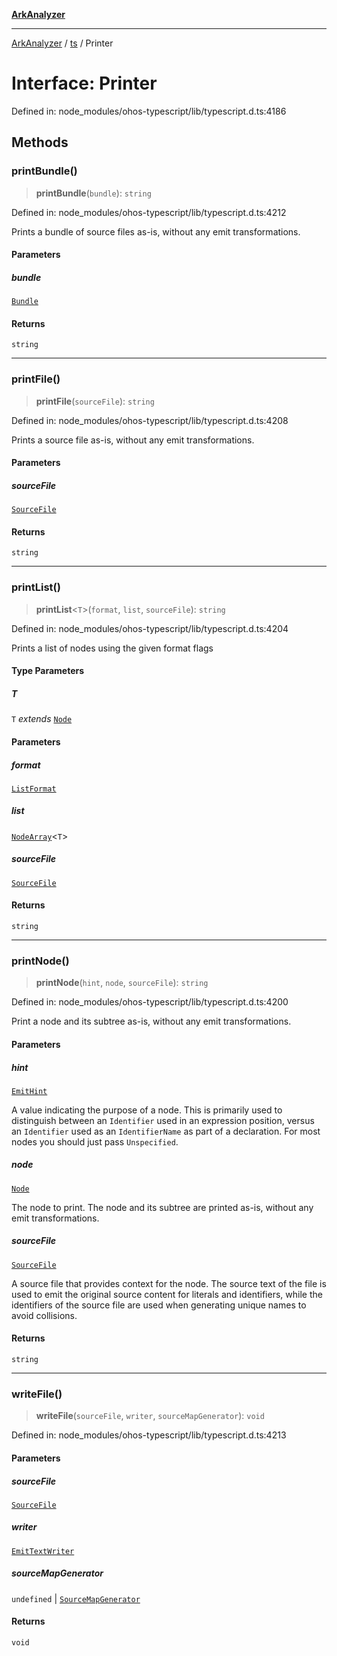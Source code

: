 [**ArkAnalyzer**](../../../../README.md)

***

[ArkAnalyzer](../../../../globals.md) / [ts](../README.md) / Printer

# Interface: Printer

Defined in: node\_modules/ohos-typescript/lib/typescript.d.ts:4186

## Methods

### printBundle()

> **printBundle**(`bundle`): `string`

Defined in: node\_modules/ohos-typescript/lib/typescript.d.ts:4212

Prints a bundle of source files as-is, without any emit transformations.

#### Parameters

##### bundle

[`Bundle`](Bundle.md)

#### Returns

`string`

***

### printFile()

> **printFile**(`sourceFile`): `string`

Defined in: node\_modules/ohos-typescript/lib/typescript.d.ts:4208

Prints a source file as-is, without any emit transformations.

#### Parameters

##### sourceFile

[`SourceFile`](SourceFile.md)

#### Returns

`string`

***

### printList()

> **printList**\<`T`\>(`format`, `list`, `sourceFile`): `string`

Defined in: node\_modules/ohos-typescript/lib/typescript.d.ts:4204

Prints a list of nodes using the given format flags

#### Type Parameters

##### T

`T` *extends* [`Node`](Node.md)

#### Parameters

##### format

[`ListFormat`](../enumerations/ListFormat.md)

##### list

[`NodeArray`](NodeArray.md)\<`T`\>

##### sourceFile

[`SourceFile`](SourceFile.md)

#### Returns

`string`

***

### printNode()

> **printNode**(`hint`, `node`, `sourceFile`): `string`

Defined in: node\_modules/ohos-typescript/lib/typescript.d.ts:4200

Print a node and its subtree as-is, without any emit transformations.

#### Parameters

##### hint

[`EmitHint`](../enumerations/EmitHint.md)

A value indicating the purpose of a node. This is primarily used to
distinguish between an `Identifier` used in an expression position, versus an
`Identifier` used as an `IdentifierName` as part of a declaration. For most nodes you
should just pass `Unspecified`.

##### node

[`Node`](Node.md)

The node to print. The node and its subtree are printed as-is, without any
emit transformations.

##### sourceFile

[`SourceFile`](SourceFile.md)

A source file that provides context for the node. The source text of
the file is used to emit the original source content for literals and identifiers, while
the identifiers of the source file are used when generating unique names to avoid
collisions.

#### Returns

`string`

***

### writeFile()

> **writeFile**(`sourceFile`, `writer`, `sourceMapGenerator`): `void`

Defined in: node\_modules/ohos-typescript/lib/typescript.d.ts:4213

#### Parameters

##### sourceFile

[`SourceFile`](SourceFile.md)

##### writer

[`EmitTextWriter`](EmitTextWriter.md)

##### sourceMapGenerator

`undefined` | [`SourceMapGenerator`](SourceMapGenerator.md)

#### Returns

`void`
